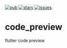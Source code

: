 [![pub](https://img.shields.io/pub/v/code_preview?label=pub&logo=dart)](https://pub.dev/packages/code_preview/install) [![stars](https://img.shields.io/github/stars/xdd666t/code_preview?logo=github)](https://github.com/xdd666t/code_preview)  [![issues](https://img.shields.io/github/issues/xdd666t/code_preview?logo=github)](https://github.com/xdd666t/code_preview/issues) 
# code_preview

flutter code preview